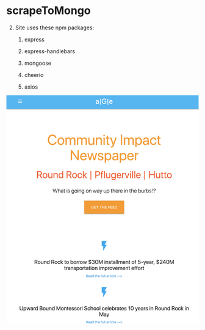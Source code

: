 # scrapeToMongo
2. Site uses these npm packages:

   1. express

   2. express-handlebars

   3. mongoose

   4. cheerio

   5. axios

![Image of Site](/IMAGE/S2M.png)
